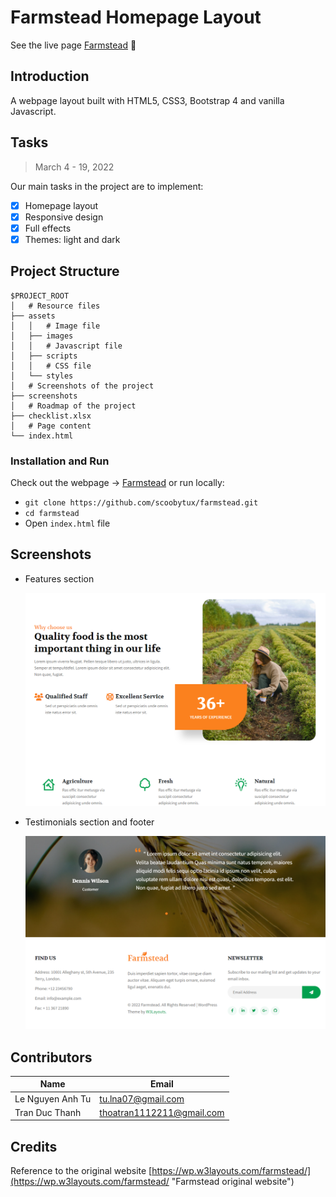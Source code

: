 # Farmstead Homepage Layout

See the live page [Farmstead](https://scoobytux-farmstead.vercel.app "Farmstead") 🌳

## Introduction

A webpage layout built with HTML5, CSS3, Bootstrap 4 and vanilla Javascript.

## Tasks

> March 4 - 19, 2022

Our main tasks in the project are to implement:

- [x] Homepage layout
- [x] Responsive design
- [x] Full effects
- [x] Themes: light and dark

## Project Structure

```
$PROJECT_ROOT
│   # Resource files
├── assets
│   │   # Image file
│   ├── images
│   │   # Javascript file
│   ├── scripts
│   │   # CSS file
│   └── styles
│   # Screenshots of the project
├── screenshots
│   # Roadmap of the project
├── checklist.xlsx
│   # Page content
└── index.html
```

### Installation and Run

Check out the webpage -> [Farmstead](https://scoobytux-farmstead.vercel.app "Farmstead") or run locally:

- `git clone https://github.com/scoobytux/farmstead.git`
- `cd farmstead`
- Open `index.html` file

## Screenshots

<!-- - Header and carousel section
![header and carousel section]() -->

- Features section

  ![features section](screenshots/features-section.png)

- Testimonials section and footer

  ![testimonials **section** and footer](screenshots/testimonials-section-and-footer.png)

## Contributors

| Name             | Email                     |
| ---------------- | ------------------------- |
| Le Nguyen Anh Tu | tu.lna07@gmail.com        |
| Tran Duc Thanh   | thoatran1112211@gmail.com |

## Credits

Reference to the original website [https://wp.w3layouts.com/farmstead/](https://wp.w3layouts.com/farmstead/ "Farmstead original website")
